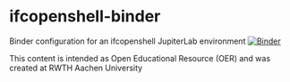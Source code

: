 # ifcopenshell-binder
Binder configuration for an ifcopenshell JupiterLab environment 
[![Binder](https://mybinder.org/badge_logo.svg)](https://mybinder.org/v2/gh/jakob-beetz/ifcopenshell-binder/HEAD)

This content is intended as Open Educational Resource (OER) and was created at RWTH Aachen University
